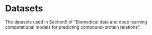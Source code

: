 # Datasets
 The datasets used in Section5 of "Biomedical data and deep learning computational models for predicting compound-protein relations".
